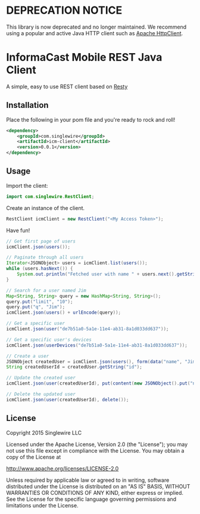 # DEPRECATION NOTICE

This library is now deprecated and no longer maintained. We recommend using a popular and active Java HTTP client such as [Apache HttpClient](https://hc.apache.org).

# InformaCast Mobile REST Java Client

A simple, easy to use REST client based on [Resty](https://github.com/beders/Resty)

## Installation

Place the following in your pom file and you're ready to rock and roll!

```xml
<dependency>
    <groupId>com.singlewire</groupId>
    <artifactId>icm-client</artifactId>
    <version>0.0.1</version>
</dependency>
```

## Usage

Import the client:

```java
import com.singlewire.RestClient;
```

Create an instance of the client.

```java
RestClient icmClient = new RestClient("<My Access Token>");
```

Have fun!

```java
// Get first page of users
icmClient.json(users());

// Paginate through all users
Iterator<JSONObject> users = icmClient.list(users());
while (users.hasNext()) {
    System.out.println("Fetched user with name " + users.next().getString("name"));
}

// Search for a user named Jim
Map<String, String> query = new HashMap<String, String>();
query.put("limit", "10");
query.put("q", "Jim");
icmClient.json(users() + urlEncode(query));

// Get a specific user
icmClient.json(user("de7b51a0-5a1e-11e4-ab31-8a1d033dd637"));

// Get a specific user's devices
icmClient.json(userDevices("de7b51a0-5a1e-11e4-ab31-8a1d033dd637"));

// Create a user
JSONObject createdUser = icmClient.json(users(), form(data("name", "Jim Bob"), data("email", "jim.bob@aol.com"))).toObject();
String createdUserId = createdUser.getString("id");

// Update the created user
icmClient.json(user(createdUserId), put(content(new JSONObject().put("name", "Jim Bob The Second"))));

// Delete the updated user
icmClient.json(user(createdUserId), delete());
```

## License

Copyright 2015 Singlewire LLC

Licensed under the Apache License, Version 2.0 (the "License");
you may not use this file except in compliance with the License.
You may obtain a copy of the License at

   http://www.apache.org/licenses/LICENSE-2.0

Unless required by applicable law or agreed to in writing, software
distributed under the License is distributed on an "AS IS" BASIS,
WITHOUT WARRANTIES OR CONDITIONS OF ANY KIND, either express or implied.
See the License for the specific language governing permissions and
limitations under the License.

